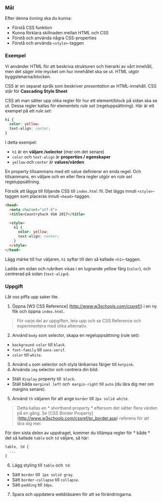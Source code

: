 ### Mål

Efter denna övning ska du kunna:

- Förstå CSS funktion
- Kunna förklara skillnaden mellan HTML och CSS
- Förstå och använda några CSS-properties
- Förstå och använda `<style>`-taggen

### Exempel

Vi använder HTML för att beskriva strukturen och hierarki av vårt innehåll, men det säger inte mycket om hur innehållet ska se ut. HTML utgör byggstenarna/blocken.

CSS är en separat språk som beskriver *presentation* av HTML-innehåll.
CSS står för **Cascading Style Sheet**

CSS att man sätter upp olika regler för hur ett element/block på sidan ska se ut. Dessa regler kallas för elementets _rule set_ (regeluppsättning). Här är ett exempel på ett _rule set_:

```css
h1 {
  color: yellow;
  text-align: center;
}
```

I detta exempel:

- `h1` är en **väljare /selector** (mer om det senare)
- `color` och `text-align` är **properties / egenskaper**
- `yellow` och `center` är **values/värden**

En property tillsammans med ett value definierar en enda regel. Och tillsammans, en väljare och en eller flera regler utgör en _rule set_ regeluppsättning.

Försök att lägga till följande CSS till `index.html` fil. Det läggs innuti `<style>`-taggen som placeras innuti `<head>`-taggen.

```html
<head>
  <meta charset="utf-8">
  <title>Countryhack VGA 2017</title>

  <style>
    h1 {
      color: yellow;
      text-align: center;
    }
  </style>
</head>
```

Lägg märke till hur väljaren, `h1` syftar till den så kallade `<h1>`-taggen.

Ladda om sidan och rubriken visas i en lugnande yellow färg (`color`), och centrerad på sidan (`text-align`).

### Uppgift

Låt oss piffa upp saker lite.

1. Öppna [W3 CSS Reference] (http://www.w3schools.com/cssref/) i en ny flik och öppna `index.html`.

> För varje del av uppgiften, leta upp och se CSS Reference och experimentera med olika alternativ.

2. Använd `body` som selector, skapa en regeluppsättning (rule set):
- `background-color` till `black`.
- `font-family` till `sans-serif`.
- `color` till `white`.
3. Använd `a` som selector och styla länkarnas färger till `hotpink`.
4. Använda `img` selector och centrera din bild:
- Ställ `display` property till` block`.
- Ställ båda `marginal left` och` margin-right` till `auto` (du lära dig mer om margins senare).
5. Använd `th` väljaren för att ange  `border` till  `2px solid white`.

> Detta kallas en *  shorthand property * eftersom det sätter flera värden på en gång. Se [CSS Border Property] (http://www.w3schools.com/cssref/pr_border.asp) referens för att lära dig mer.

För den sista delen av uppdraget, kommer du tillämpa regler för * både * det så kallade `table` och `td` väljare, så här:

```css
table, td {
  ...
}
```

6. Lägg styling till `table` och` td`:
- Sätt `border` till` 1px solid gray`.
- Sätt `border-collapse` till `collapse`.
- Sätt `padding` till `10px`.

7. Spara och uppdatera webbläsaren för att se förändringarna.
